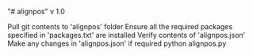 "# alignpos" 
v 1.0

Pull git contents to 'alignpos' folder
Ensure all the required packages specified in 'packages.txt' are installed
Verify contents of 'alignpos.json'
Make any changes in 'alignpos.json' if required
python alignpos.py
